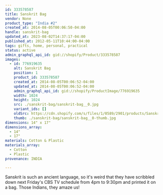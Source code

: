 ```yaml
---
id: 333578587
title: Sanskrit Bag
vendor: None
product_type: "India #2"
created_at: 2014-08-05T00:06:50-04:00
handle: sanskrit-bag
updated_at: 2023-08-02T14:37:17-04:00
published_at: 2012-05-11T10:44:00-04:00
tags: gifts, home, personal, practical
status: active
admin_graphql_api_id: gid://shopify/Product/333578587
images:
  - id: 776919635
    alt: Sanskrit Bag
    position: 1
    product_id: 333578587
    created_at: 2014-08-05T00:06:52-04:00
    updated_at: 2014-08-05T00:06:52-04:00
    admin_graphql_api_id: gid://shopify/ProductImage/776919635
    width: 1024
    height: 1024
    src: ./sanskrit-bag/sanskrit-bag__0.jpg
    variant_ids: []
    oldSrc: https://cdn.shopify.com/s/files/1/0589/2901/products/Sanskrit_Bag.jpeg?v=1407211612
    thumb: ./sanskrit-bag/sanskrit-bag__0-thumb.jpg
dimensions: 14" x 17"
dimensions_array:
  - 14"
  - 17"
materials: Cotton & Plastic
materials_array:
  - Cotton
  - Plastic
provenance: INDIA

---
```


Sanskrit is such an ancient language, so it's weird that they have scribbled down next Friday's CBS TV schedule from 4pm to 9:30pm and printed it on a bag. Those Indians, they amaze us!